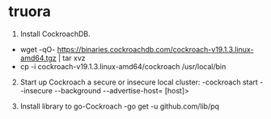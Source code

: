 # truora

1) Install CockroachDB.
- wget -qO- https://binaries.cockroachdb.com/cockroach-v19.1.3.linux-amd64.tgz | tar  xvz
- cp -i cockroach-v19.1.3.linux-amd64/cockroach /usr/local/bin

2) Start up Cockroach a secure or insecure local cluster:
-cockroach start --insecure --background --advertise-host= [host]>

3) Install library to go-Cockroach
-go get -u github.com/lib/pq